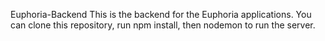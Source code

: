 Euphoria-Backend
This is the backend for the Euphoria applications. You can clone this repository, run npm install, then nodemon to run the server.
